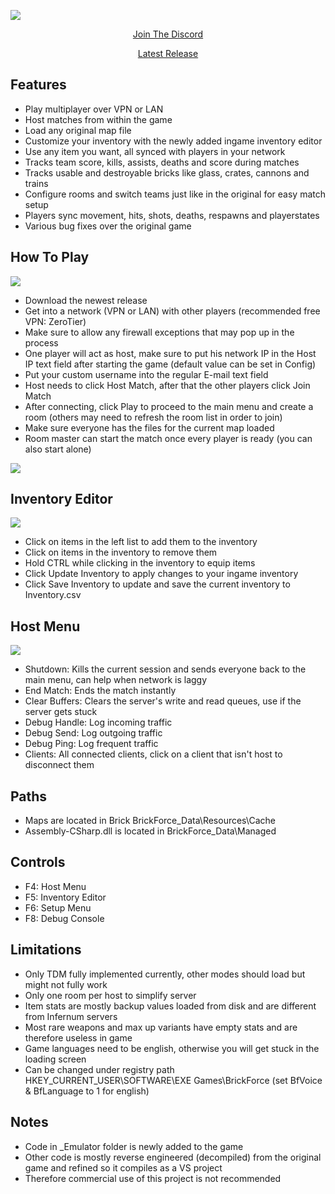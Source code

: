 ![](https://i.imgur.com/fThs88a.png)

[<p align="center">Join The Discord</p>](https://discord.gg/qktjAYsKwH)
[<p align="center">Latest Release</p>](https://github.com/WeeaboosPls/Brick-Force-Aurora/releases/latest)
## Features
- Play multiplayer over VPN or LAN
- Host matches from within the game
- Load any original map file
- Customize your inventory with the newly added ingame inventory editor
- Use any item you want, all synced with players in your network
- Tracks team score, kills, assists, deaths and score during matches
- Tracks usable and destroyable bricks like glass, crates, cannons and trains
- Configure rooms and switch teams just like in the original for easy match setup
- Players sync movement, hits, shots, deaths, respawns and playerstates
- Various bug fixes over the original game

## How To Play
![](https://i.imgur.com/OUqQ5dR.png)

- Download the newest release
- Get into a network (VPN or LAN) with other players (recommended free VPN: ZeroTier)
- Make sure to allow any firewall exceptions that may pop up in the process
- One player will act as host, make sure to put his network IP in the Host IP text field after starting the game (default value can be set in Config)
- Put your custom username into the regular E-mail text field
- Host needs to click Host Match, after that the other players click Join Match
- After connecting, click Play to proceed to the main menu and create a room (others may need to refresh the room list in order to join)
- Make sure everyone has the files for the current map loaded
- Room master can start the match once every player is ready (you can also start alone)


![](https://i.imgur.com/6ncbt4O.png)

## Inventory Editor
![](https://i.imgur.com/teJ36Lz.png)

- Click on items in the left list to add them to the inventory
- Click on items in the inventory to remove them
- Hold CTRL while clicking in the inventory to equip items
- Click Update Inventory to apply changes to your ingame inventory
- Click Save Inventory to update and save the current inventory to Inventory.csv

## Host Menu
![](https://i.imgur.com/zg6pEny.png)

- Shutdown: Kills the current session and sends everyone back to the main menu, can help when network is laggy
- End Match: Ends the match instantly
- Clear Buffers: Clears the server's write and read queues, use if the server gets stuck
- Debug Handle: Log incoming traffic
- Debug Send: Log outgoing traffic
- Debug Ping: Log frequent traffic
- Clients: All connected clients, click on a client that isn't host to disconnect them

## Paths
- Maps are located in Brick BrickForce_Data\Resources\Cache
- Assembly-CSharp.dll is located in BrickForce_Data\Managed

## Controls
- F4: Host Menu
- F5: Inventory Editor
- F6: Setup Menu
- F8: Debug Console

## Limitations
- Only TDM fully implemented currently, other modes should load but might not fully work
- Only one room per host to simplify server
- Item stats are mostly backup values loaded from disk and are different from Infernum servers
- Most rare weapons and max up variants have empty stats and are therefore useless in game
- Game languages need to be english, otherwise you will get stuck in the loading screen
- Can be changed under registry path HKEY_CURRENT_USER\SOFTWARE\EXE Games\BrickForce (set BfVoice & BfLanguage to 1 for english)

## Notes
- Code in _Emulator folder is newly added to the game
- Other code is mostly reverse engineered (decompiled) from the original game and refined so it compiles as a VS project
- Therefore commercial use of this project is not recommended
